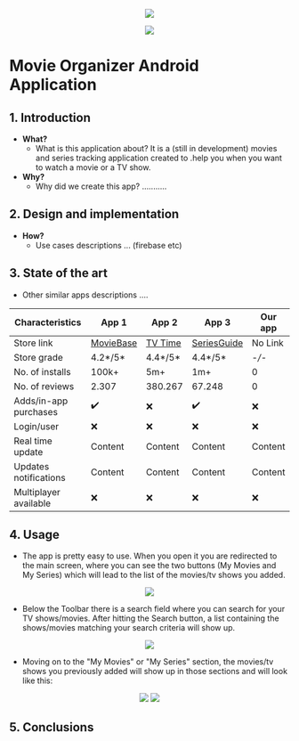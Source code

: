 <p align="center">
  <img src="https://github.com/adamkovacs77/MovieOrganizer/blob/master/images/popcorn(1).png?raw=true"/>
</p>
<p align="center">
  <img src="https://github.com/adamkovacs77/MovieOrganizer/blob/master/images/cover.png?raw=true"/>
</p>

# Movie Organizer Android Application

## 1. Introduction
  - **What?**
    - What is this application about? It is a (still in development) movies and series tracking application created to .help you when you want to watch a movie or a TV show.
  - **Why?**
    - Why did we create this app? ...........
    
## 2. Design and implementation
  - **How?**
    - Use cases descriptions ... (firebase etc)
    
## 3. State of the art
  - Other similar apps descriptions ....
  
| Characteristics | App 1   | App 2   | App 3   | Our app |
| --------------- | ------- | ------- | ------- | ------- |
| Store link    | [MovieBase](https://play.google.com/store/apps/details?id=com.moviebase&hl=en_US) | [TV Time](https://play.google.com/store/apps/details?id=com.tozelabs.tvshowtime&hl=ro) | [SeriesGuide](https://play.google.com/store/apps/details?id=com.battlelancer.seriesguide&hl=ro) | No Link |
| Store grade    | 4.2*/5* | 4.4*/5* | 4.4*/5* | -*/-* |
| No. of installs    | 100k+ | 5m+ | 1m+ | 0 |
| No. of reviews    | 2.307 | 380.267  | 67.248 | 0 |
| Adds/in-app purchases    | :heavy_check_mark: | :x: | :heavy_check_mark: | :x: |
| Login/user    | :x: | :x: | :x: | :x: |
| Real time update    | Content | Content | Content | Content |
| Updates notifications    | Content | Content | Content | Content |
| Multiplayer available    | :x: | :x: | :x: | :x: |

## 4. Usage
  - The app is pretty easy to use. When you open it you are redirected to the main screen, where you can see the two buttons (My Movies and My Series) which will lead to the list of the movies/tv shows you added.
  <p align="center">
    <img src="https://github.com/adamkovacs77/MovieOrganizer/blob/master/images/P1.png?raw=true"/>
  </p>

  - Below the Toolbar there is a search field where you can search for your TV shows/movies. After hitting the Search button, a list containing the shows/movies matching your search criteria will show up.
  <p align="center">
    <img src="https://github.com/adamkovacs77/MovieOrganizer/blob/master/images/P2.png?raw=true"/>
  </p>
  
  - Moving on to the "My Movies" or "My Series" section, the movies/tv shows you previously added will show up in those sections and will look like this:
  <p align="center">
    <img src="https://github.com/adamkovacs77/MovieOrganizer/blob/master/images/P3.png?raw=true"/>
    <img src="https://github.com/adamkovacs77/MovieOrganizer/blob/master/images/P4.png?raw=true"/>
  </p>

## 5. Conclusions
